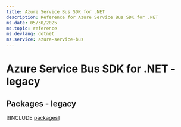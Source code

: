 ```yaml
---
title: Azure Service Bus SDK for .NET
description: Reference for Azure Service Bus SDK for .NET
ms.date: 05/30/2025
ms.topic: reference
ms.devlang: dotnet
ms.service: azure-service-bus
---
```

# Azure Service Bus SDK for .NET - legacy
## Packages - legacy
[!INCLUDE [packages](service-bus-index.md)]